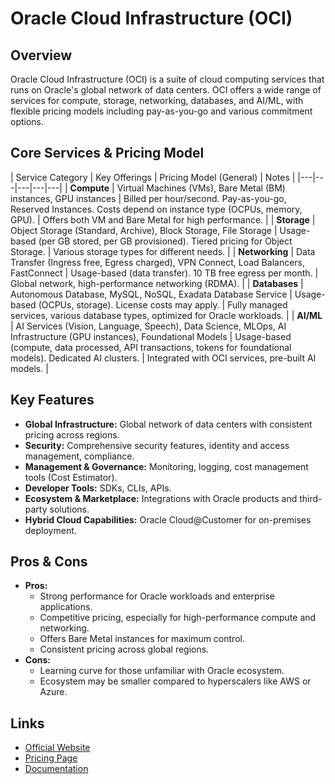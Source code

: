 # Oracle Cloud Infrastructure (OCI)

## Overview
Oracle Cloud Infrastructure (OCI) is a suite of cloud computing services that runs on Oracle's global network of data centers. OCI offers a wide range of services for compute, storage, networking, databases, and AI/ML, with flexible pricing models including pay-as-you-go and various commitment options.

## Core Services & Pricing Model
| Service Category | Key Offerings | Pricing Model (General) | Notes |
|---|---|---|---|---|
| **Compute** | Virtual Machines (VMs), Bare Metal (BM) instances, GPU instances | Billed per hour/second. Pay-as-you-go, Reserved Instances. Costs depend on instance type (OCPUs, memory, GPU). | Offers both VM and Bare Metal for high performance. |
| **Storage** | Object Storage (Standard, Archive), Block Storage, File Storage | Usage-based (per GB stored, per GB provisioned). Tiered pricing for Object Storage. | Various storage types for different needs. |
| **Networking** | Data Transfer (Ingress free, Egress charged), VPN Connect, Load Balancers, FastConnect | Usage-based (data transfer). 10 TB free egress per month. | Global network, high-performance networking (RDMA). |
| **Databases** | Autonomous Database, MySQL, NoSQL, Exadata Database Service | Usage-based (OCPUs, storage). License costs may apply. | Fully managed services, various database types, optimized for Oracle workloads. |
| **AI/ML** | AI Services (Vision, Language, Speech), Data Science, MLOps, AI Infrastructure (GPU instances), Foundational Models | Usage-based (compute, data processed, API transactions, tokens for foundational models). Dedicated AI clusters. | Integrated with OCI services, pre-built AI models. |

## Key Features
*   **Global Infrastructure:** Global network of data centers with consistent pricing across regions.
*   **Security:** Comprehensive security features, identity and access management, compliance.
*   **Management & Governance:** Monitoring, logging, cost management tools (Cost Estimator).
*   **Developer Tools:** SDKs, CLIs, APIs.
*   **Ecosystem & Marketplace:** Integrations with Oracle products and third-party solutions.
*   **Hybrid Cloud Capabilities:** Oracle Cloud@Customer for on-premises deployment.

## Pros & Cons
*   **Pros:**
    *   Strong performance for Oracle workloads and enterprise applications.
    *   Competitive pricing, especially for high-performance compute and networking.
    *   Offers Bare Metal instances for maximum control.
    *   Consistent pricing across global regions.
*   **Cons:**
    *   Learning curve for those unfamiliar with Oracle ecosystem.
    *   Ecosystem may be smaller compared to hyperscalers like AWS or Azure.

## Links
*   [Official Website](https://www.oracle.com/cloud/)
*   [Pricing Page](https://www.oracle.com/cloud/price-list.html)
*   [Documentation](https://docs.oracle.com/en-us/iaas/Content/home.htm)